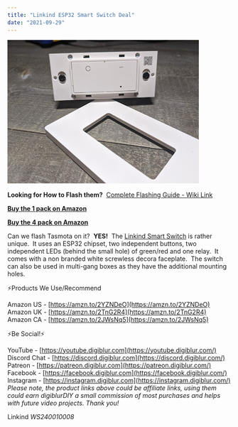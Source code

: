 ```yaml
---
title: "Linkind ESP32 Smart Switch Deal"
date: "2021-09-29"
---
```


[![](images/PXL_20210929_014411343.jpg)](https://1.bp.blogspot.com/-ZNLNKvJHv_Y/YVRkcKwQChI/AAAAAAAEwxk/IBNSUC7QMd4C0yTJGp2zOyFJSWbuI1kCQCLcBGAsYHQ/s4032/PXL_20210929_014411343.jpg)

**Looking for How to Flash them?**  [Complete Flashing Guide - Wiki Link](/wiki/devices/switches/linkind-switch-WS240010008) 

[**Buy the 1 pack on Amazon**](https://amzn.to/3ijr6RC)

[**Buy the 4 pack on Amazon**](https://amzn.to/3kOLrjx)

Can we flash Tasmota on it?  **YES!**  The [Linkind Smart Switch](https://amzn.to/3kOLrjx) is rather unique.  It uses an ESP32 chipset, two independent buttons, two independent LEDs (behind the small hole) of green/red and one relay.  It comes with a non branded white screwless decora faceplate.  The switch can also be used in multi-gang boxes as they have the additional mounting holes. 

<!--truncate-->

⚡Products We Use/Recommend

Amazon US - [https://amzn.to/2YZNDeO](https://amzn.to/2YZNDeO)  
Amazon UK - [https://amzn.to/2TnG2R4](https://amzn.to/2TnG2R4)  
Amazon CA - [https://amzn.to/2JWsNq5](https://amzn.to/2JWsNq5)  
  

⚡Be Social!⚡

YouTube - [https://youtube.digiblur.com](https://youtube.digiblur.com/)  
Discord Chat - [https://discord.digiblur.com](https://discord.digiblur.com/)  
Patreon - [https://patreon.digiblur.com](https://patreon.digiblur.com/)  
Facebook - [https://facebook.digiblur.com](https://facebook.digiblur.com/)  
Instagram - [https://instagram.digiblur.com](https://instagram.digiblur.com/)  
_Please note, the product links above could be affiliate links, using them could earn digiblurDIY a small commission of most purchases and helps with future video projects. Thank you!_

  

Linkind _WS240010008_
